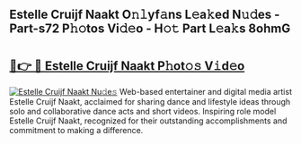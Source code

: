## Estelle Cruijf Naakt O𝚗𝚕yf𝚊ns L𝚎a𝚔ed N𝚞𝚍es - Part-s72 P𝚑𝚘tos Vi𝚍𝚎o - H𝚘𝚝 Part L𝚎a𝚔s 8ohmG

# <h2><a href="http://kfa8d6u.oniu.top/?m=Estelle+Cruijf+Naakt">🔗👉 🔴 Estelle Cruijf Naakt P𝚑ot𝚘𝚜 V𝚒d𝚎o</a></h2>

[![Estelle Cruijf Naakt Nu𝚍e𝚜](https://i.imgur.com/0qMVB7G.gif)](http://kfa8d6u.oniu.top/?m=Estelle+Cruijf+Naakt)
Web-based entertainer and digital media artist Estelle Cruijf Naakt, acclaimed for sharing dance and lifestyle ideas through solo and collaborative dance acts and short videos. Inspiring role model Estelle Cruijf Naakt, recognized for their outstanding accomplishments and commitment to making a difference.  
